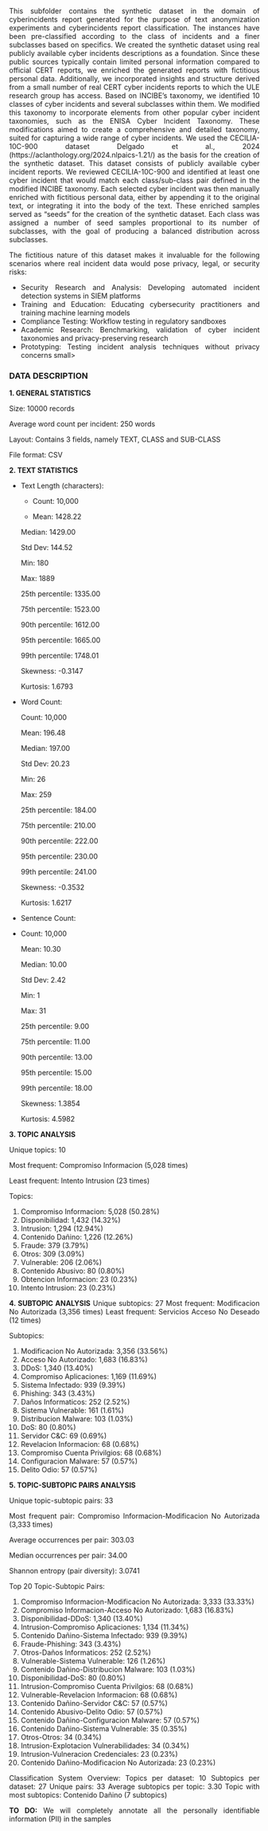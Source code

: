 <div align="justify">This subfolder contains the synthetic dataset in the domain of cyberincidents report generated for the purpose of text anonymization experiments and cyberincidents report classification. The instances have been pre-classified according to the class of incidents and a finer subclasses based on specifics. We created the synthetic dataset using real publicly available cyber incidents descriptions as a foundation. Since these public sources typically contain limited personal information compared to official CERT reports, we enriched the generated reports with fictitious personal data. Additionally, we incorporated insights and structure derived from a small number of real CERT cyber incidents reports to which the ULE research group has access.
Based on INCIBE’s taxonomy,  we identified 10 classes of cyber incidents and several subclasses within them. We modified this taxonomy to incorporate elements from other popular cyber incident taxonomies, such as the ENISA Cyber Incident Taxonomy. These modifications aimed to create a comprehensive and detailed taxonomy, suited for capturing a wide range of cyber incidents.
We used the CECILIA-10C-900 dataset Delgado et al., 2024 (https://aclanthology.org/2024.nlpaics-1.21/) as the basis for the creation of the synthetic dataset. This dataset consists of publicly available cyber incident reports. We reviewed CECILIA-10C-900 and identified at least one cyber incident that would match each class/sub-class pair defined in the modified INCIBE taxonomy.
Each selected cyber incident was then manually enriched with fictitious personal data, either by appending it to the original text, or integrating it into the body of the text. These enriched samples served as “seeds” for the creation of the synthetic dataset. Each class was assigned a number of seed samples proportional to its number of subclasses, with the goal of producing a balanced distribution across subclasses.

The fictitious nature of this dataset makes it invaluable for the following scenarios where real incident data would pose privacy, legal, or security risks:
- Security Research and Analysis: Developing automated incident detection systems in SIEM platforms
- Training and Education: Educating cybersecurity practitioners and training machine learning models
- Compliance Testing: Workflow testing in regulatory sandboxes
- Academic Research: Benchmarking, validation of cyber incident taxonomies and privacy-preserving research
- Prototyping: Testing incident analysis techniques without privacy concerns
  small>
### DATA DESCRIPTION
**1. GENERAL STATISTICS**

Size: 10000 records

Average word count per incident: 250 words

Layout: Contains 3 fields, namely TEXT, CLASS and SUB-CLASS

File format: CSV

**2. TEXT STATISTICS**

- Text Length (characters):
  
    - Count: 10,000
  
    - Mean: 1428.22
  
    Median: 1429.00
  
    Std Dev: 144.52
  
    Min: 180
  
    Max: 1889
  
  25th percentile: 1335.00
  
  75th percentile: 1523.00
  
  90th percentile: 1612.00
  
  95th percentile: 1665.00
  
  99th percentile: 1748.01
  
  Skewness: -0.3147
  
  Kurtosis: 1.6793
  

- Word Count:
  
  Count: 10,000
  
  Mean: 196.48
  
  Median: 197.00
  
  Std Dev: 20.23
  
  Min: 26
  
  Max: 259
  
  25th percentile: 184.00
  
  75th percentile: 210.00
  
  90th percentile: 222.00
  
  95th percentile: 230.00
  
  99th percentile: 241.00
  
  Skewness: -0.3532
  
  Kurtosis: 1.6217

- Sentence Count:
- 
  Count: 10,000
  
  Mean: 10.30
  
  Median: 10.00
  
  Std Dev: 2.42
  
  Min: 1
  
  Max: 31
  
  25th percentile: 9.00
  
  75th percentile: 11.00
  
  90th percentile: 13.00
  
  95th percentile: 15.00
  
  99th percentile: 18.00
  
  Skewness: 1.3854
  
  Kurtosis: 4.5982

**3. TOPIC ANALYSIS**

Unique topics: 10

Most frequent: Compromiso Informacion (5,028 times)

Least frequent: Intento Intrusion (23 times)

Topics:
   1. Compromiso Informacion: 5,028 (50.28%)
   2. Disponibilidad: 1,432 (14.32%)
   3. Intrusion: 1,294 (12.94%)
   4. Contenido Dañino: 1,226 (12.26%)
   5. Fraude: 379 (3.79%)
   6. Otros: 309 (3.09%)
   7. Vulnerable: 206 (2.06%)
   8. Contenido Abusivo: 80 (0.80%)
   9. Obtencion Informacion: 23 (0.23%)
  10. Intento Intrusion: 23 (0.23%)

**4. SUBTOPIC ANALYSIS**
Unique subtopics: 27
Most frequent: Modificacion No Autorizada (3,356 times)
Least frequent: Servicios Acceso No Deseado (12 times)

Subtopics:
   1. Modificacion No Autorizada: 3,356 (33.56%)
   2. Acceso No Autorizado: 1,683 (16.83%)
   3. DDoS: 1,340 (13.40%)
   4. Compromiso Aplicaciones: 1,169 (11.69%)
   5. Sistema Infectado: 939 (9.39%)
   6. Phishing: 343 (3.43%)
   7. Daños Informaticos: 252 (2.52%)
   8. Sistema Vulnerable: 161 (1.61%)
   9. Distribucion Malware: 103 (1.03%)
  10. DoS: 80 (0.80%)
  11. Servidor C&C: 69 (0.69%)
  12. Revelacion Informacion: 68 (0.68%)
  13. Compromiso Cuenta Privilgios: 68 (0.68%)
  14. Configuracion Malware: 57 (0.57%)
  15. Delito Odio: 57 (0.57%)

**5. TOPIC-SUBTOPIC PAIRS ANALYSIS**

Unique topic-subtopic pairs: 33

Most frequent pair: Compromiso Informacion-Modificacion No Autorizada (3,333 times)

Average occurrences per pair: 303.03

Median occurrences per pair: 34.00

Shannon entropy (pair diversity): 3.0741

Top 20 Topic-Subtopic Pairs:
   1. Compromiso Informacion-Modificacion No Autorizada: 3,333 (33.33%)
   2. Compromiso Informacion-Acceso No Autorizado: 1,683 (16.83%)
   3. Disponibilidad-DDoS: 1,340 (13.40%)
   4. Intrusion-Compromiso Aplicaciones: 1,134 (11.34%)
   5. Contenido Dañino-Sistema Infectado: 939 (9.39%)
   6. Fraude-Phishing: 343 (3.43%)
   7. Otros-Daños Informaticos: 252 (2.52%)
   8. Vulnerable-Sistema Vulnerable: 126 (1.26%)
   9. Contenido Dañino-Distribucion Malware: 103 (1.03%)
  10. Disponibilidad-DoS: 80 (0.80%)
  11. Intrusion-Compromiso Cuenta Privilgios: 68 (0.68%)
  12. Vulnerable-Revelacion Informacion: 68 (0.68%)
  13. Contenido Dañino-Servidor C&C: 57 (0.57%)
  14. Contenido Abusivo-Delito Odio: 57 (0.57%)
  15. Contenido Dañino-Configuracion Malware: 57 (0.57%)
  16. Contenido Dañino-Sistema Vulnerable: 35 (0.35%)
  17. Otros-Otros: 34 (0.34%)
  18. Intrusion-Explotacion Vulnerabilidades: 34 (0.34%)
  19. Intrusion-Vulneracion Credenciales: 23 (0.23%)
  20. Contenido Dañino-Modificacion No Autorizada: 23 (0.23%)

Classification System Overview:
  Topics per dataset: 10
  Subtopics per dataset: 27
  Unique pairs: 33
  Average subtopics per topic: 3.30
  Topic with most subtopics: Contenido Dañino (7 subtopics)


**TO DO:**
We will completely annotate all the personally identifiable information (PII) in the samples</div> 
</small>


